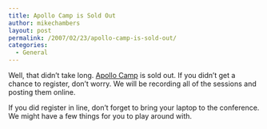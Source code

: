 ```yaml
---
title: Apollo Camp is Sold Out
author: mikechambers
layout: post
permalink: /2007/02/23/apollo-camp-is-sold-out/
categories:
  - General
---
```



Well, that didn&#8217;t take long. [Apollo Camp][1] is sold out. If you didn&#8217;t get a chance to register, don&#8217;t worry. We will be recording all of the sessions and posting them online.

If you did register in line, don&#8217;t forget to bring your laptop to the conference. We might have a few things for you to play around with.

 [1]: http://apollocamp.eventbrite.com/